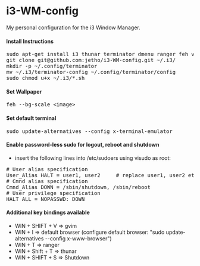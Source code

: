 # i3-WM-config

My personal configuration for the i3 Window Manager. 


#### Install Instructions
<pre>
sudo apt-get install i3 thunar terminator dmenu ranger feh volumeicon-alsa 
git clone git@github.com:jetho/i3-WM-config.git ~/.i3/
mkdir -p ~/.config/terminator
mv ~/.i3/terminator-config ~/.config/terminator/config
sudo chmod u+x ~/.i3/*.sh
</pre>


#### Set Wallpaper
<pre>feh --bg-scale &lt;image&gt;</pre>


#### Set default terminal
<pre>sudo update-alternatives --config x-terminal-emulator</pre>


#### Enable password-less sudo for logout, reboot and shutdown
- insert the following lines into /etc/sudoers using visudo as root:
<pre>
# User alias specification
User_Alias HALT = user1, user2     # replace user1, user2 etc. with real user names
# Cmnd alias specification
Cmnd_Alias DOWN = /sbin/shutdown, /sbin/reboot
# User privilege specification
HALT ALL = NOPASSWD: DOWN
</pre>


#### Additional key bindings available
- WIN + SHIFT + V => gvim
- WIN + I => default browser (configure default browser: "sudo update-alternatives --config x-www-browser")
- WIN + T => ranger
- WIN + Shift + T => thunar
- WIN + SHIFT + S => Shutdown

